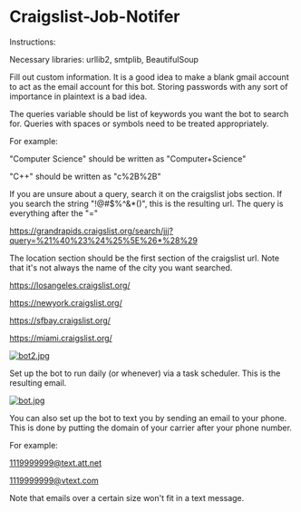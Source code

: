 # Craigslist-Job-Notifer

Instructions:

Necessary libraries: urllib2, smtplib, BeautifulSoup

Fill out custom information. It is a good idea to make a blank gmail account to act as the email account for this bot. 
Storing passwords with any sort of importance in plaintext is a bad idea.

The queries variable should be list of keywords you want the bot to search for.
Queries with spaces or symbols need to be treated appropriately.

For example:

"Computer Science" should be written as "Computer+Science"

"C++" should be written as "c%2B%2B"

If you are unsure about a query, search it on the craigslist jobs section. 
If you search the string "!@#$%^&*()", this is the resulting url. 
The query is everything after the "="

https://grandrapids.craigslist.org/search/jjj?query=%21%40%23%24%25%5E%26*%28%29

The location section should be the first section of the craigslist url.
Note that it's not always the name of the city you want searched.

https://losangeles.craigslist.org/

https://newyork.craigslist.org/

https://sfbay.craigslist.org/

https://miami.craigslist.org/

[![bot2.jpg](https://s17.postimg.org/hnpm4txj3/bot2.jpg)](https://postimg.org/image/fj593qvwb/)

Set up the bot to run daily (or whenever) via a task scheduler. 
This is the resulting email.

[![bot.jpg](https://s17.postimg.org/3u19fqf7j/bot.jpg)](https://postimg.org/image/akhqp62d7/)

You can also set up the bot to text you by sending an email to your phone.
This is done by putting the domain of your carrier after your phone number.

For example:

1119999999@text.att.net

1119999999@vtext.com

Note that emails over a certain size won't fit in a text message.
